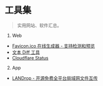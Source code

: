 # 工具集
> 实用网站、软件汇总。

1. Web
+ [Favicon.ico 在线生成器 - 支持检测和预览](https://realfavicongenerator.net/)
+ [文本 Diff 工具](http://incaseofstairs.com/jsdiff/)
+ [Cloudflare Status](https://www.cloudflarestatus.com/)

2. App
+ [LANDrop - 开源免费全平台局域网文件互传](https://landrop.app/)
